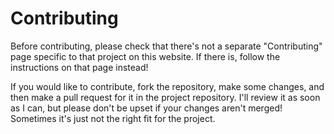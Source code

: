 # Contributing

Before contributing, please check that there's not a separate "Contributing" page specific to that project on this website. If there is, follow the instructions on that page instead!

If you would like to contribute, fork the repository, make some changes, and then make a pull request for it in the project repository.
I'll review it as soon as I can, but please don't be upset if your changes aren't merged! Sometimes it's just not the right fit for the project.
